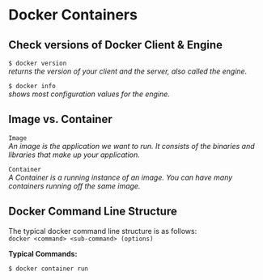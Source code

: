 # Docker Containers
## Check versions of Docker Client & Engine
`$ docker version`  
*returns the version of your client and the server, also called the engine.*

`$ docker info`  
*shows most configuration values for the engine.*

## Image vs. Container
`Image`  
*An image is the application we want to run. It consists of the binaries and libraries that make up your application.*

`Container`  
*A Container is a running instance of an image.  You can have many containers running off the same image.*

## Docker Command Line Structure
The typical docker command line structure is as follows:  
`docker <command> <sub-command> (options)`  

**Typical Commands:**
```
$ docker container run
```


